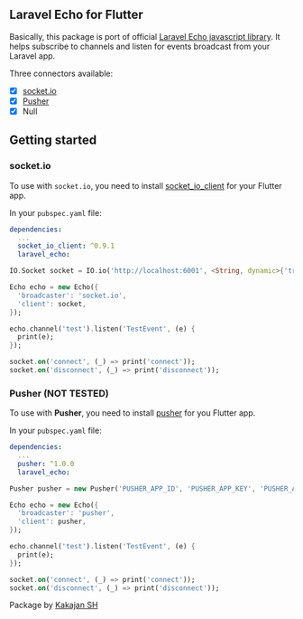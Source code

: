 ## Laravel Echo for Flutter

Basically, this package is port of official [Laravel Echo javascript library](https://github.com/laravel/echo). It helps subscribe to channels and listen for events broadcast from your Laravel app.

Three connectors available:
- [x] [socket.io](#socket.io)
- [x] [Pusher](#pusher)
- [x] Null

## Getting started

### socket.io

To use with `socket.io`, you need to install [socket_io_client](https://pub.dartlang.org/packages/socket_io_client) for your Flutter app.

In your `pubspec.yaml` file:

```yaml
dependencies:
  ...
  socket_io_client: ^0.9.1
  laravel_echo:
```

```dart
IO.Socket socket = IO.io('http://localhost:6001', <String, dynamic>{'transports': ['websocket']});

Echo echo = new Echo({
  'broadcaster': 'socket.io',
  'client': socket,
});

echo.channel('test').listen('TestEvent', (e) {
  print(e);
});

socket.on('connect', (_) => print('connect'));
socket.on('disconnect', (_) => print('disconnect'));
```

### Pusher (NOT TESTED)

To use with __Pusher__, you need to install [pusher](https://pub.dartlang.org/packages/pusher) for you Flutter app.

In your `pubspec.yaml` file:

```yaml
dependencies:
  ...
  pusher: ^1.0.0
  laravel_echo:
```

```dart
Pusher pusher = new Pusher('PUSHER_APP_ID', 'PUSHER_APP_KEY', 'PUSHER_APP_SECRET');

Echo echo = new Echo({
  'broadcaster': 'pusher',
  'client': pusher,
});

echo.channel('test').listen('TestEvent', (e) {
  print(e);
});

socket.on('connect', (_) => print('connect'));
socket.on('disconnect', (_) => print('disconnect'));
```

Package by [Kakajan SH](http://kakajan.sh)